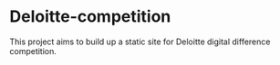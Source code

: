 # Deloitte-competition
This project aims to build up a static site for Deloitte digital difference competition.
